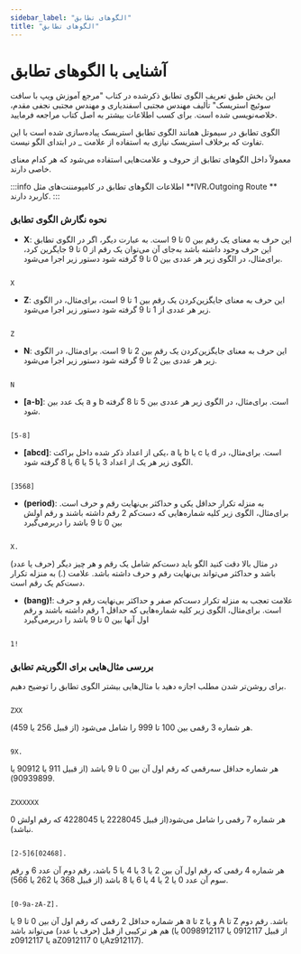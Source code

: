 ```yaml
---
sidebar_label: "الگو‌های تطابق"
title: "الگو‌های تطابق"
---
```


# آشنایی با الگو‌های تطابق

این بخش طبق تعریف الگوی تطابق ذکرشده در کتاب "مرجع آموزش ویپ با سافت سوئیچ استریسک" تألیف مهندس مجتبی اسفندیاری و مهندس مجتبی نجفی مقدم، خلاصه‌نویسی شده است. برای کسب اطلاعات بیشتر به اصل کتاب مراجعه فرمایید.


الگوی تطابق در سیموتل همانند الگوی تطابق استریسک پیاده‌‌سازی شده است با این تفاوت که برخلاف استریسک نیازی به استفاده از علامت _ در ابتدای الگو نیست.

معمولاً داخل الگوهای تطابق از حروف و علامت‌‌هایی استفاده می‌‌شود که هر کدام معنای خاصی دارند.

:::info اطلاعات
الگوهای تطابق در کامپومننت‌‌های مثل **IVR،Outgoing Route ** کاربرد دارند.
:::

### نحوه نگارش الگوی تطابق

-  **X**: این حرف به معنای یک رقم بین 0 تا 9 است. به عبارت دیگر، اگر در الگوی تطابق این حرف وجود داشته باشد به‌جای آن می‌‌توان
 یک رقم از 0 تا 9 جایگرین کرد، برای‌مثال، در الگوی زیر هر عددی بین 0 تا 9 گرفته شود دستور زیر اجرا می‌شود.
 
```shell

X
```

- **Z**: این حرف به معنای جایگزین‌‌کردن یک رقم بین 1 تا 9 است، برای‌‌مثال، در الگوی زیر هر عددی از 1 تا 9 گرفته شود دستور زیر اجرا می‌شود.

```shell

Z
```

-  **N**: این حرف به معنای جایگزین‌‌کردن یک رقم بین 2 تا 9 است. برای‌‌مثال، در الگوی زیر هر عددی بین 2 تا 9 گرفته شود دستور زیر اجرا می‌شود.

```shell

N
```

- **[a-b]**: یک عدد بین a و b است. برای‌‌مثال، در الگوی زیر هر عددی بین 5 تا 8 گرفته شود.

```shell

[5-8]
```

- **[abcd]**: یکی از اعداد ذکر شده داخل براکت، a یا b یا c یا d است. برای‌‌مثال، در الگوی زیر هر یک از اعداد 3 یا 5 یا 6 یا 8 گرفته شود.

```shell

[3568]
```

- **(period)**: به منزله تکرار حداقل یکی و حداکثر بی‌نهایت رقم و حرف است. برای‌‌مثال، الگوی زیر کلیه شماره‌‌هایی که دست‌کم 2 رقم داشته باشند و رقم اولش بین 0 تا 9 باشد را دربرمی‌گیرد

```shell

X.
```
در مثال بالا دقت کنید الگو باید دست‌کم شامل یک رقم و هر چیز دیگر (حرف یا عدد) باشد و حداکثر می‌‌تواند بی‌نهایت رقم و حرف داشته باشد. علامت (.) به منزله تکرار دست‌کم یک رقم است.

- **(bang)!**: علامت تعجب به منزله تکرار دست‌کم صفر و حداکثر بی‌نهایت رقم و حرف است. برای‌‌مثال، الگوی زیر کلیه شماره‌‌هایی که حداقل 1 رقم داشته باشند و رقم اول آنها بین 0 تا 9 باشد را دربرمی‌گیرد

```shell

1!
```

### بررسی مثال‌هایی برای الگوریتم تطابق

برای روشن‌تر شدن مطلب اجازه دهید با مثال‌‌هایی بیشتر الگوی تطابق را توضیح دهیم.

```shell

ZXX
```
هر شماره 3 رقمی بین 100 تا 999 را شامل می‌‌شود (از قبیل 256 یا 459).

```shell

9X.
```
هر شماره حداقل سه‌رقمی که رقم اول آن بین 0 تا 9 باشد (از قبیل 911 یا 90912 یا 90939899).

```shell

ZXXXXXX
```
هر شماره 7 رقمی را شامل می‌‌شود(از قبیل 2228045 یا 4228045 که رقم اولش 0 نباشد).

```shell

[2-5]6[02468].
```
هر شماره 4 رقمی که رقم اول آن بین 2 یا 3 یا 4 یا 5 باشد، رقم دوم آن عدد 6 و رقم سوم آن عدد 0 یا 2 یا 4 یا 6 یا 8 باشد (از قبیل 368 یا 262 یا 566).


```shell

[0-9a-zA-Z].
```
هر شماره حداقل 2 رقمی که رقم اول آن بین 0 تا 9 یا a تا z و یا A تا Z باشد. رقم دوم هم هر ترکیبی از قبل (حرف یا عدد) می‌‌تواند باشد (از قبیل 0912117 یا 0098912117 یا z0912117 یا aZ0912117 یا 0Az912117).